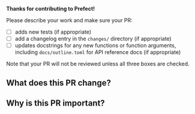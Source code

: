 **Thanks for contributing to Prefect!**

Please describe your work and make sure your PR:

- [ ] adds new tests (if appropriate)
- [ ] add a changelog entry in the `changes/` directory (if appropriate)
- [ ] updates docstrings for any new functions or function arguments, including `docs/outline.toml` for API reference docs (if appropriate)

Note that your PR will not be reviewed unless all three boxes are checked.

## What does this PR change?



## Why is this PR important?


